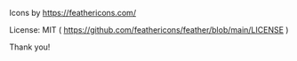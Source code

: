 Icons by https://feathericons.com/

License: MIT ( https://github.com/feathericons/feather/blob/main/LICENSE )

Thank you!